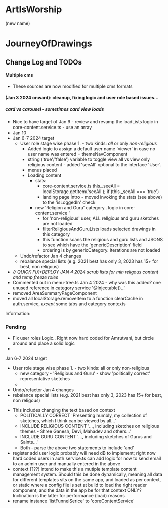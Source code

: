 # ArtIsWorship 
(new name)
# JourneyOfDrawings

## Change Log and TODOs 
#### Multiple cms 
- These sources are now modified for multiple cms formats
#### (Jan 3 2024 onward): cleanup, fixing logic and user role based issues...
##### card vs carousel - sometimes card view loads
- Nice to have target of Jan 9 - review and revamp the loadLists logic in core-content.service.ts - use an array 
- Jan 10 
- Jan 6-7 2024 target
  * User role stage wise phase 1. - two kinds: *all* or only *non-religious*
    -  Added logic to assign a default user name 'viewer' in case no user name was entered = themeNavComponent
    -  string ('true'/'false') variable to toggle view all vs view only religious content - added 'seeAll' optional to the interface 'User'. 
    - menus placed
    - Loading content 
      * stats: 
        - core-content.service.ts this._seeAll = localStorage.getItem('seeAll');  if (this._seeAll === 'true') 
        - landing page intro - moved invoking the stats (see above) to the 'isLoggedIn' check
      * new 'Religion and Guru' category.. logic in core-content.service '
        - for 'non-religious' user, ALL rellgious and guru sketches are not loaded
        - filterReligiousAndGuruLists loads selected drawings in this category
        - this function scans the religious and guru lists and JSONS to see which have the 'genericDescription' field
        - ordering is by genericCategory. Iterations are not loaded
  * Undo/refactor Jan 4 changes
  * rebalance special lists (e.g. 2021 best has only 3, 2023 has 15+ for best, non religous)
- *// QUICK FIX+DEPLOY JAN 4 2024 scrub lists for min religous content and temp freeze roles*
- Commented out in menu-tree.ts Jan 4 2024 - why was this added? one unused reference in category service '@Injectable()...'
- removed AreaSummaryPageComponent
- moved all localStorage.removeItem to a function clearCache in auth.service, *except* some  tabs and category contexts


Information:

### Pending
- Fix user roles Logic.. Right now hard coded for Amrutvani, but circle around and place a solid logic
- 
 Jan 6-7 2024 target
  * User role stage wise phase 1. - two kinds: all or only non-religious
    -  new category - 'Religious and Guru' - show 'politically correct' representative sketches
    - 
  * Undo/refactor Jan 4 changes
  * rebalance special lists (e.g. 2021 best has only 3, 2023 has 15+ for best, non religous)
- This includes changing the text based on context 
   * POLITICALLY CORRECT 'Presenting humbly, my collection of sketches, which I think can be viewed by all...' 
   * INCLUDE RELIGIOUS CONTENT '..., including sketches on religious themes -  Shree Ganesh, Devi, Mahadev and others...' 
   * INCLUDE GURU CONTENT '..., including sketches of Gurus and Saints...' 
   * Both - parse the above two statements to include 'and'
- register add user logic
probably will need dB to implement; right now hard coded users in auth.service.ts 
can add logic for now to send email to an admin user and manually entered in the above
- context (???)
intend to make this a mutiple template content management system. Should this be done dynamically, meaning all data for different templates sits on the same app, and loaded as per context, or static where a config file is set at build to load the right reader component, and the data in the app be for that context ONLY? Inclination is the latter for performance (load) reasons
- rename instance 'listFunnelSerice' to 'coreContentService'